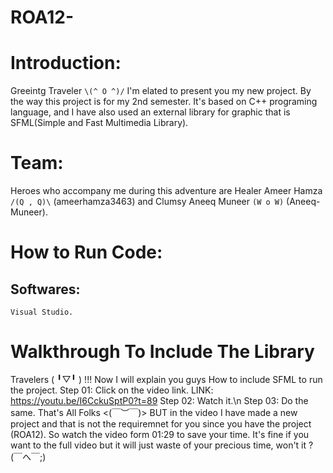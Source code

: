 # ROA12-
# Introduction:
Greeintg Traveler `\(^ O ^)/`
  I'm elated to present you my new project. By the way this project is for my 2nd semester. It's based on C++ programing language, and I have also used an external library for graphic that is SFML(Simple and Fast Multimedia Library).

# Team:
  Heroes who accompany me during this adventure are Healer Ameer Hamza `/(Q , Q)\` (ameerhamza3463) 
  and Clumsy Aneeq Muneer `(W o W)` (Aneeq-Muneer).

# How to Run Code:
  ## Softwares:
    Visual Studio.

# Walkthrough To Include The Library
  
 
 Travelers ( ╹▽╹ ) !!! Now I will explain you guys How to include SFML to run the project.
  Step 01: Click on the video link.
    LINK: https://youtu.be/I6CckuSptP0?t=89
  Step 02: Watch it.\n
  Step 03: Do the same.
  That's All Folks <(￣︶￣)>
  BUT in the video I have made a new project and that is not the requiremnet for you since you have the project (ROA12). So watch the video form 01:29 to save your time. It's fine if you want to the full video but it will just waste of your precious time, won't it ? (￣ヘ￣;)
  
  
